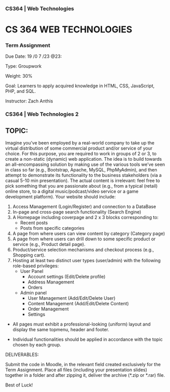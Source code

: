 ### CS364 | Web Technologies

# CS 364 WEB TECHNOLOGIES

### Term Assignment

Due Date: 19 /0 7 /23 @23:

Type: Groupwork

Weight: 30%

Goal: Learners to apply acquired knowledge in HTML, CSS, JavaScript, PHP, and SQL.

Instructor: Zach Anthis


### CS364 | Web Technologies 2

## TOPIC:

Imagine you’ve been employed by a real-world company to take up the virtual distribution of some commercial
product and/or service of your choice. For this purpose, you are required to work in groups of 2 or 3, to create a
non-static (dynamic) web application. The idea is to build towards an all-encompassing solution by making use of
the various tools we’ve seen in class so far (e.g., Bootstrap, Apache, MySQL, PhpMyAdmin), and then attempt to
demonstrate its functionality to the business stakeholders (via a casual 5-10 min presentation). The actual content
is irrelevant: feel free to pick something that you are passionate about (e.g., from a typical (retail) online store, to
a digital music/podcast/video service or a game development platform). Your website should include:


1. Access Management (Login/Register) and connection to a DataBase
2. In-page and cross-page search functionality (Search Engine)
3. A Homepage including coverpage and 2 x 3 blocks corresponding to:
    - Recent posts
    - Posts from specific categories
4. A page from where users can view content by category (Category page)
5. A page from where users can drill down to some specific product or service (e.g., Product detail page).
6. Product/service selection mechanisms and checkout process (e.g., Shopping cart).
7. Hosting at least two distinct user types (user/admin) with the following role-based privileges:
    - User Panel
        - Account settings (Edit/Delete profile)
        - Address Management
        - Orders
    - Admin panel
        - User Management (Add/Edit/Delete User)
        - Content Management (Add/Edit/Delete Content)
        - Order Management
        - Settings

* All pages must exhibit a professional-looking (uniform) layout and display the same topmenu, header and footer.

* Individual functionalities should be applied in accordance with the topic chosen by each group.

DELIVERABLES:

Submit the code in Moodle, in the relevant field created exclusively for the Term Assignment. Place all files
(including your presentation slides) together in a folder and after zipping it, deliver the archive (*.zip or *.rar) file.


Best of Luck!


